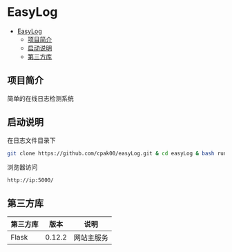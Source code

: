 # EasyLog

<!-- TOC -->

- [EasyLog](#easylog)
    - [项目简介](#项目简介)
    - [启动说明](#启动说明)
    - [第三方库](#第三方库)

<!-- /TOC -->

## 项目简介

简单的在线日志检测系统

## 启动说明

在日志文件目录下
```bash
git clone https://github.com/cpak00/easyLog.git & cd easyLog & bash run.sh

```

浏览器访问
```
http://ip:5000/
```

## 第三方库

第三方库 | 版本   | 说明
---------|--------|------
Flask    | 0.12.2 | 网站主服务
